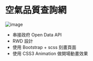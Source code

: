# 空氣品質查詢網
![image](https://upload.cc/i1/2021/08/29/ilGvBF.png)
- 串接政府 Open Data API 
- RWD 設計
- 使用 Bootstrap + scss 刻畫頁面 
- 使用 CSS3 Animation 做開場動畫效果
